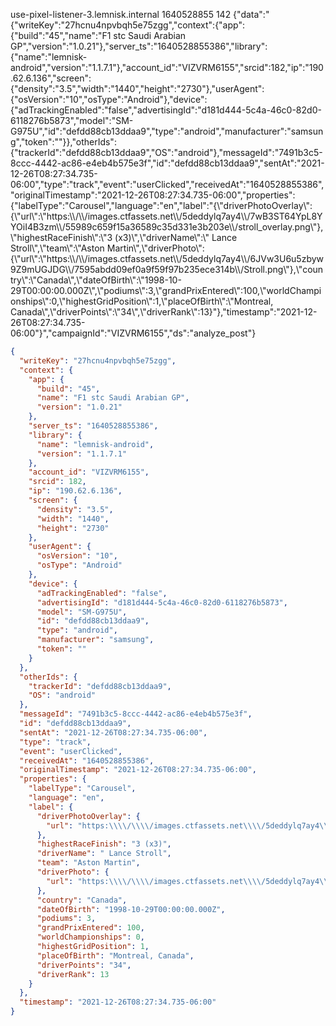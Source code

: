 use-pixel-listener-3.lemnisk.internal	1640528855	142	{"data":"{\"writeKey\":\"27hcnu4npvbqh5e75zgg\",\"context\":{\"app\":{\"build\":\"45\",\"name\":\"F1 stc Saudi Arabian GP\",\"version\":\"1.0.21\"},\"server_ts\":\"1640528855386\",\"library\":{\"name\":\"lemnisk-android\",\"version\":\"1.1.7.1\"},\"account_id\":\"VIZVRM6155\",\"srcid\":182,\"ip\":\"190.62.6.136\",\"screen\":{\"density\":\"3.5\",\"width\":\"1440\",\"height\":\"2730\"},\"userAgent\":{\"osVersion\":\"10\",\"osType\":\"Android\"},\"device\":{\"adTrackingEnabled\":\"false\",\"advertisingId\":\"d181d444-5c4a-46c0-82d0-6118276b5873\",\"model\":\"SM-G975U\",\"id\":\"defdd88cb13ddaa9\",\"type\":\"android\",\"manufacturer\":\"samsung\",\"token\":\"\"}},\"otherIds\":{\"trackerId\":\"defdd88cb13ddaa9\",\"OS\":\"android\"},\"messageId\":\"7491b3c5-8ccc-4442-ac86-e4eb4b575e3f\",\"id\":\"defdd88cb13ddaa9\",\"sentAt\":\"2021-12-26T08:27:34.735-06:00\",\"type\":\"track\",\"event\":\"userClicked\",\"receivedAt\":\"1640528855386\",\"originalTimestamp\":\"2021-12-26T08:27:34.735-06:00\",\"properties\":{\"labelType\":\"Carousel\",\"language\":\"en\",\"label\":\"{\\\"driverPhotoOverlay\\\":{\\\"url\\\":\\\"https:\\\\/\\\\/images.ctfassets.net\\\\/5deddylq7ay4\\\\/7wB3ST64YpL8YYOiI4B3zm\\\\/55989c659f15a36589c35d331e3b203e\\\\/stroll_overlay.png\\\"},\\\"highestRaceFinish\\\":\\\"3 (x3)\\\",\\\"driverName\\\":\\\" Lance Stroll\\\",\\\"team\\\":\\\"Aston Martin\\\",\\\"driverPhoto\\\":{\\\"url\\\":\\\"https:\\\\/\\\\/images.ctfassets.net\\\\/5deddylq7ay4\\\\/6JVw3U6u5zbyw9Z9mUGJDG\\\\/7595abdd09ef0a9f59f97b235ece314b\\\\/Stroll.png\\\"},\\\"country\\\":\\\"Canada\\\",\\\"dateOfBirth\\\":\\\"1998-10-29T00:00:00.000Z\\\",\\\"podiums\\\":3,\\\"grandPrixEntered\\\":100,\\\"worldChampionships\\\":0,\\\"highestGridPosition\\\":1,\\\"placeOfBirth\\\":\\\"Montreal, Canada\\\",\\\"driverPoints\\\":\\\"34\\\",\\\"driverRank\\\":13}\"},\"timestamp\":\"2021-12-26T08:27:34.735-06:00\"}","campaignId":"VIZVRM6155","ds":"analyze_post"}



```json
{
  "writeKey": "27hcnu4npvbqh5e75zgg",
  "context": {
    "app": {
      "build": "45",
      "name": "F1 stc Saudi Arabian GP",
      "version": "1.0.21"
    },
    "server_ts": "1640528855386",
    "library": {
      "name": "lemnisk-android",
      "version": "1.1.7.1"
    },
    "account_id": "VIZVRM6155",
    "srcid": 182,
    "ip": "190.62.6.136",
    "screen": {
      "density": "3.5",
      "width": "1440",
      "height": "2730"
    },
    "userAgent": {
      "osVersion": "10",
      "osType": "Android"
    },
    "device": {
      "adTrackingEnabled": "false",
      "advertisingId": "d181d444-5c4a-46c0-82d0-6118276b5873",
      "model": "SM-G975U",
      "id": "defdd88cb13ddaa9",
      "type": "android",
      "manufacturer": "samsung",
      "token": ""
    }
  },
  "otherIds": {
    "trackerId": "defdd88cb13ddaa9",
    "OS": "android"
  },
  "messageId": "7491b3c5-8ccc-4442-ac86-e4eb4b575e3f",
  "id": "defdd88cb13ddaa9",
  "sentAt": "2021-12-26T08:27:34.735-06:00",
  "type": "track",
  "event": "userClicked",
  "receivedAt": "1640528855386",
  "originalTimestamp": "2021-12-26T08:27:34.735-06:00",
  "properties": {
    "labelType": "Carousel",
    "language": "en",
    "label": {
      "driverPhotoOverlay": {
        "url": "https:\\\\/\\\\/images.ctfassets.net\\\\/5deddylq7ay4\\\\/7wB3ST64YpL8YYOiI4B3zm\\\\/55989c659f15a36589c35d331e3b203e\\\\/stroll_overlay.png"
      },
      "highestRaceFinish": "3 (x3)",
      "driverName": " Lance Stroll",
      "team": "Aston Martin",
      "driverPhoto": {
        "url": "https:\\\\/\\\\/images.ctfassets.net\\\\/5deddylq7ay4\\\\/6JVw3U6u5zbyw9Z9mUGJDG\\\\/7595abdd09ef0a9f59f97b235ece314b\\\\/Stroll.png"
      },
      "country": "Canada",
      "dateOfBirth": "1998-10-29T00:00:00.000Z",
      "podiums": 3,
      "grandPrixEntered": 100,
      "worldChampionships": 0,
      "highestGridPosition": 1,
      "placeOfBirth": "Montreal, Canada",
      "driverPoints": "34",
      "driverRank": 13
    }
  },
  "timestamp": "2021-12-26T08:27:34.735-06:00"
}
```